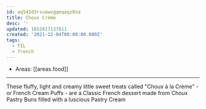 ```yaml
---
id: aq542d3rsuawvgqeqaqz8na
title: Choux Crème
desc: ''
updated: 1652817137811
created: '2021-12-04T00:00:00.000Z'
tags:
  - TIL
  - french
---
```


- Areas: [[areas.food]]

---

These fluffy, light and creamy little sweet treats called "Choux à la Crème" - or French Cream Puffs - are a Classic French dessert made from Choux Pastry Buns filled with a luscious Pastry Cream
